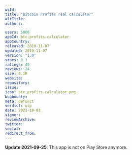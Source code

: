 ```yaml
---
wsId: 
title: "Bitcoin Profits real calculator"
altTitle: 
authors:

users: 5000
appId: btc.profits.calculator
appCountry: 
released: 2019-11-07
updated: 2019-11-07
version: "1.0"
stars: 3.1
ratings: 40
reviews: 24
size: 8.1M
website: 
repository: 
issue: 
icon: btc.profits.calculator.png
bugbounty: 
meta: defunct
verdict: wip
date: 2021-10-03
signer: 
reviewArchive:
twitter: 
social:
redirect_from:
---
```


**Update 2021-09-25**: This app is not on Play Store anymore.

